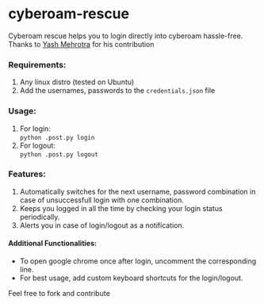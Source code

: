 cyberoam-rescue
===============
Cyberoam rescue helps you to login directly into cyberoam hassle-free.  
Thanks to [Yash Mehrotra](https://github.com/yashmehrotra) for his contribution      

### Requirements:  
1. Any linux distro (tested on Ubuntu)  
2. Add the usernames, passwords to the `credentials.json` file    

### Usage:  
1. For login:  
`python .post.py login`  
2. For logout:  
`python .post.py logout`  

### Features:  
1. Automatically switches for the next username, password combination in case of unsuccessfull login with one combination.   
2. Keeps you logged in all the time by checking your login status periodically.  
3. Alerts you in case of login/logout as a notification.  

#### Additional Functionalities:  
* To open google chrome once after login, uncomment the corresponding line.  
* For best usage, add custom keyboard shortcuts for the login/logout.  

Feel free to fork and contribute

